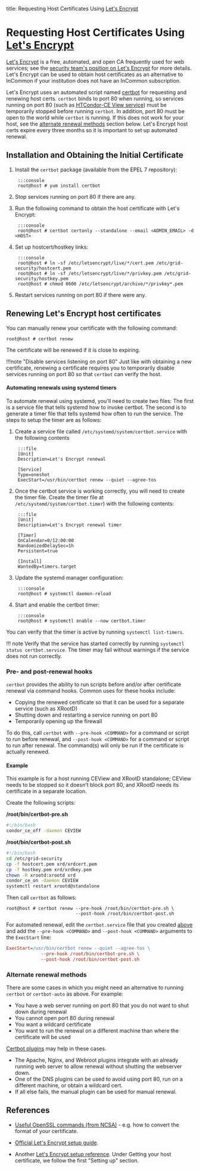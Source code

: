 title: Requesting Host Certificates Using [Let's Encrypt](https://letsencrypt.org/)

Requesting Host Certificates Using [Let's Encrypt](https://letsencrypt.org/)
============================================================================

[Let's Encrypt](https://letsencrypt.org/) is a free, automated, and open CA frequently used for web services;
see the [security team's position on Let's Encrypt](https://opensciencegrid.github.io/security/LetsEncryptOSGCAbundle/)
for more details.
Let's Encrypt can be used to obtain host certificates as an alternative to InCommon if your institution does not have
an InCommon subscription.

Let's Encrypt uses an automated script named [certbot](https://certbot.eff.org) for requesting and renewing host certs.
`certbot` binds to port 80 when running, so services running on port 80
(such as [HTCondor-CE View service](https://opensciencegrid.github.io/docs/compute-element/install-htcondor-ce/#install-and-run-the-htcondor-ce-view))
must be temporarily stopped before running `certbot`.
In addition, port 80 must be open to the world while `certbot` is running.
If this does not work for your host, see the [alternate renewal methods](#alternate-renewal-methods) section below.
Let's Encrypt host certs expire every three months so it is important to set up automated renewal.

Installation and Obtaining the Initial Certificate
--------------------------------------------------

1. Install the `certbot` package (available from the EPEL 7 repository):

        :::console
        root@host # yum install certbot

1. Stop services running on port 80 if there are any.

1. Run the following command to obtain the host certificate with Let's Encrypt:

        :::console
        root@host # certbot certonly --standalone --email <ADMIN_EMAIL> -d <HOST>

1. Set up hostcert/hostkey links:

        :::console
        root@host # ln -sf /etc/letsencrypt/live/*/cert.pem /etc/grid-security/hostcert.pem
        root@host # ln -sf /etc/letsencrypt/live/*/privkey.pem /etc/grid-security/hostkey.pem
        root@host # chmod 0600 /etc/letsencrypt/archive/*/privkey*.pem

1. Restart services running on port 80 if there were any.


Renewing Let's Encrypt host certificates
----------------------------------------

You can manually renew your certificate with the following command:

``` console
root@host # certbot renew
```

The certificate will be renewed if it is close to expiring.
 
!!!note "Disable services listening on port 80"
   Just like with obtaining a new certificate, renewing a certificate requires you to temporarily disable
   services running on port 80 so that `certbot` can verify the host.
 

#### Automating renewals using systemd timers

To automate renewal using systemd, you'll need to create two files:
The first is a service file that tells systemd how to invoke certbot.
The second is to generate a timer file that tells systemd how often to run the service.
The steps to setup the timer are as follows:

1. Create a service file called `/etc/systemd/system/certbot.service` with the following contents

        :::file
        [Unit]
        Description=Let's Encrypt renewal

        [Service]
        Type=oneshot
        ExecStart=/usr/bin/certbot renew --quiet --agree-tos

1. Once the certbot service is working correctly, you will need to create the timer file.
   Create the timer file at `/etc/systemd/system/certbot.timer`) with the following contents:

        :::file
        [Unit]
        Description=Let's Encrypt renewal timer

        [Timer]
        OnCalendar=0/12:00:00
        RandomizedDelaySec=1h
        Persistent=true

        [Install]
        WantedBy=timers.target

1. Update the systemd manager configuration:

        :::console
        root@host # systemctl daemon-reload

1. Start and enable the certbot timer:

        :::console
        root@host # systemctl enable --now certbot.timer

You can verify that the timer is active by running `systemctl list-timers`.

!!! note
    Verify that the service has started correctly by running `systemctl status certbot.service`. The timer may fail
    without warnings if the service does not run correctly.


### Pre- and post-renewal hooks

`certbot` provides the ability to run scripts before and/or after certificate renewal via command hooks.
Common uses for these hooks include:

- Copying the renewed certificate so that it can be used for a separate service (such as XRootD)
- Shutting down and restarting a service running on port 80
- Temporarily opening up the firewall

To do this, call `certbot` with `--pre-hook <COMMAND>` for a command or script to run before renewal,
and `--post-hook <COMMAND>` for a command or script to run after renewal.
The command(s) will only be run if the certificate is actually renewed.


#### Example

This example is for a host running CEView and XRootD standalone;
CEView needs to be stopped so it doesn't block port 80, and XRootD needs its certificate in a separate location.

Create the following scripts:

**/root/bin/certbot-pre.sh**
```bash
#!/bin/bash
condor_ce_off -daemon CEVIEW
```

**/root/bin/certbot-post.sh**
```bash
#!/bin/bash
cd /etc/grid-security
cp -f hostcert.pem xrd/xrdcert.pem
cp -f hostkey.pem xrd/xrdkey.pem
chown -R xrootd:xrootd xrd
condor_ce_on -daemon CEVIEW
systemctl restart xrootd@standalone
```

Then call `certbot` as follows:

```console
root@host # certbot renew --pre-hook /root/bin/certbot-pre.sh \
                          --post-hook /root/bin/certbot-post.sh
```

For automated renewal, edit the `certbot.service` file that you created [above](#automating-renewals-using-systemd-timers) and add the `--pre-hook <COMMAND>`
and `--post-hook <COMMAND>` arguments to the `ExecStart` line:

```ini
ExecStart=/usr/bin/certbot renew --quiet --agree-tos \
             --pre-hook /root/bin/certbot-pre.sh \
             --post-hook /root/bin/certbot-post.sh
```


### Alternate renewal methods ###

There are some cases in which you might need an alternative to running `certbot` or `certbot-auto` as above.
For example:

- You have a web server running on port 80 that you do not want to shut down during renewal
- You cannot open port 80 during renewal
- You want a wildcard certificate
- You want to run the renewal on a different machine than where the certificate will be used

[Certbot plugins](https://certbot.eff.org/docs/using.html#getting-certificates-and-choosing-plugins) may help in these
cases.

- The Apache, Nginx, and Webroot plugins integrate with an already running web server to allow renewal
without shutting the webserver down.
- One of the DNS plugins can be used to avoid using port 80, run on a different machine, or obtain a wildcard cert.
- If all else fails, the manual plugin can be used for manual renewal.


References
----------

-   [Useful OpenSSL commands (from NCSA)](http://security.ncsa.illinois.edu/research/grid-howtos/usefulopenssl.html) -
    e.g. how to convert the format of your certificate.

-   [Official Let's Encrypt setup guide](https://letsencrypt.org/getting-started/).

-   Another [Let's Encrypt setup reference](https://github.com/cilogon/letsencrypt-certificates).
    Under Getting your host certificate, we follow the first "Setting up" section.
